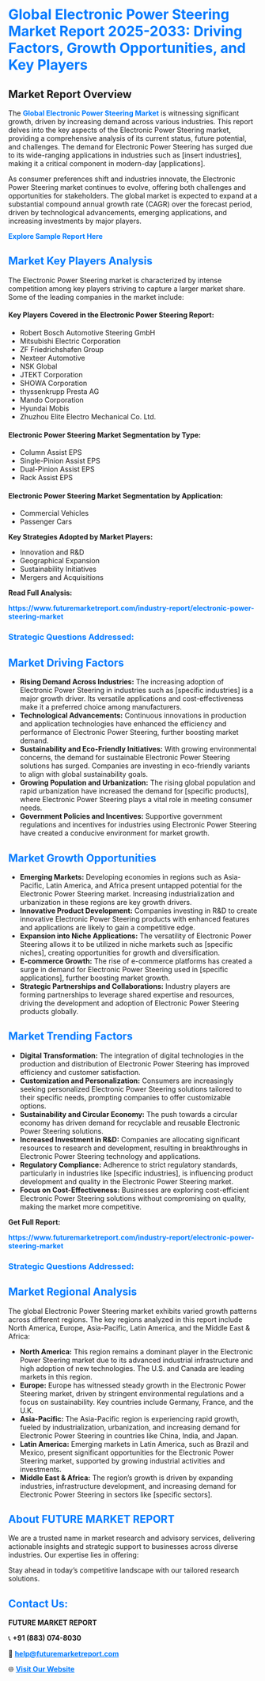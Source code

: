 <h1 style="color: #007BFF;">Global Electronic Power Steering Market Report 2025-2033: Driving Factors, Growth Opportunities, and Key Players</h1>

<section id="overview">
<h2>Market Report Overview</h2>
<p>The <a href="https://www.futuremarketreport.com/industry-report/electronic-power-steering-market" style="color: #007BFF; text-decoration: none;"><strong>Global Electronic Power Steering Market</strong></a> is witnessing significant growth, driven by increasing demand across various industries. This report delves into the key aspects of the Electronic Power Steering market, providing a comprehensive analysis of its current status, future potential, and challenges. The demand for Electronic Power Steering has surged due to its wide-ranging applications in industries such as [insert industries], making it a critical component in modern-day [applications].</p>
<p>As consumer preferences shift and industries innovate, the Electronic Power Steering market continues to evolve, offering both challenges and opportunities for stakeholders. The global market is expected to expand at a substantial compound annual growth rate (CAGR) over the forecast period, driven by technological advancements, emerging applications, and increasing investments by major players.</p>
</section>

<section id="overview">
<p><a href="https://www.futuremarketreport.com/request-sample/reportId=87211" style="color: #007BFF; text-decoration: none;"><strong>Explore Sample Report Here</strong></a></p>
</section>

<section id="key-players">
<h2 style="color: #007BFF;">Market Key Players Analysis</h2>
<p>The Electronic Power Steering market is characterized by intense competition among key players striving to capture a larger market share. Some of the leading companies in the market include:</p>
<h4>Key Players Covered in the Electronic Power Steering Report:</h4>
<ul><li>Robert Bosch Automotive Steering GmbH</li><li>Mitsubishi Electric Corporation</li><li>ZF Friedrichshafen Group</li><li>Nexteer Automotive</li><li>NSK Global</li><li>JTEKT Corporation</li><li>SHOWA Corporation</li><li>thyssenkrupp Presta AG</li><li>Mando Corporation</li><li>Hyundai Mobis</li><li>Zhuzhou Elite Electro Mechanical Co. Ltd.</li></ul>
<h4>Electronic Power Steering Market Segmentation by Type:</h4>
<ul><li>Column Assist EPS</li><li>Single-Pinion Assist EPS</li><li>Dual-Pinion Assist EPS</li><li>Rack Assist EPS</li></ul>

<h4>Electronic Power Steering Market Segmentation by Application:</h4>
<ul><li>Commercial Vehicles</li><li>Passenger Cars</li></ul>
<p><strong>Key Strategies Adopted by Market Players:</strong></p>
<ul>
<li>Innovation and R&D</li>
<li>Geographical Expansion</li>
<li>Sustainability Initiatives</li>
<li>Mergers and Acquisitions</li>
</ul>
</section>

<section>
<p><strong>Read Full Analysis: </strong></p><a href="https://www.futuremarketreport.com/industry-report/electronic-power-steering-market" style="color: #007BFF; text-decoration: none;"><strong>https://www.futuremarketreport.com/industry-report/electronic-power-steering-market</strong></a>
<h3 style="color: #007BFF;">Strategic Questions Addressed:</h3>
</section>

<section id="driving-factors">
<h2 style="color: #007BFF;">Market Driving Factors</h2>
<ul>
<li><strong>Rising Demand Across Industries:</strong> The increasing adoption of Electronic Power Steering in industries such as [specific industries] is a major growth driver. Its versatile applications and cost-effectiveness make it a preferred choice among manufacturers.</li>
<li><strong>Technological Advancements:</strong> Continuous innovations in production and application technologies have enhanced the efficiency and performance of Electronic Power Steering, further boosting market demand.</li>
<li><strong>Sustainability and Eco-Friendly Initiatives:</strong> With growing environmental concerns, the demand for sustainable Electronic Power Steering solutions has surged. Companies are investing in eco-friendly variants to align with global sustainability goals.</li>
<li><strong>Growing Population and Urbanization:</strong> The rising global population and rapid urbanization have increased the demand for [specific products], where Electronic Power Steering plays a vital role in meeting consumer needs.</li>
<li><strong>Government Policies and Incentives:</strong> Supportive government regulations and incentives for industries using Electronic Power Steering have created a conducive environment for market growth.</li>
</ul>
</section>

<section id="growth-opportunities">
<h2 style="color: #007BFF;">Market Growth Opportunities</h2>
<ul>
<li><strong>Emerging Markets:</strong> Developing economies in regions such as Asia-Pacific, Latin America, and Africa present untapped potential for the Electronic Power Steering market. Increasing industrialization and urbanization in these regions are key growth drivers.</li>
<li><strong>Innovative Product Development:</strong> Companies investing in R&D to create innovative Electronic Power Steering products with enhanced features and applications are likely to gain a competitive edge.</li>
<li><strong>Expansion into Niche Applications:</strong> The versatility of Electronic Power Steering allows it to be utilized in niche markets such as [specific niches], creating opportunities for growth and diversification.</li>
<li><strong>E-commerce Growth:</strong> The rise of e-commerce platforms has created a surge in demand for Electronic Power Steering used in [specific applications], further boosting market growth.</li>
<li><strong>Strategic Partnerships and Collaborations:</strong> Industry players are forming partnerships to leverage shared expertise and resources, driving the development and adoption of Electronic Power Steering products globally.</li>
</ul>
</section>

<section id="trending-factors">
<h2 style="color: #007BFF;">Market Trending Factors</h2>
<ul>
<li><strong>Digital Transformation:</strong> The integration of digital technologies in the production and distribution of Electronic Power Steering has improved efficiency and customer satisfaction.</li>
<li><strong>Customization and Personalization:</strong> Consumers are increasingly seeking personalized Electronic Power Steering solutions tailored to their specific needs, prompting companies to offer customizable options.</li>
<li><strong>Sustainability and Circular Economy:</strong> The push towards a circular economy has driven demand for recyclable and reusable Electronic Power Steering solutions.</li>
<li><strong>Increased Investment in R&D:</strong> Companies are allocating significant resources to research and development, resulting in breakthroughs in Electronic Power Steering technology and applications.</li>
<li><strong>Regulatory Compliance:</strong> Adherence to strict regulatory standards, particularly in industries like [specific industries], is influencing product development and quality in the Electronic Power Steering market.</li>
<li><strong>Focus on Cost-Effectiveness:</strong> Businesses are exploring cost-efficient Electronic Power Steering solutions without compromising on quality, making the market more competitive.</li>
</ul>
</section>

<section>
<p><strong>Get Full Report: </strong></p><a href="https://www.futuremarketreport.com/industry-report/electronic-power-steering-market" style="color: #007BFF; text-decoration: none;"><strong>https://www.futuremarketreport.com/industry-report/electronic-power-steering-market</strong></a>
<h3 style="color: #007BFF;">Strategic Questions Addressed:</h3>
</section>


<section id="regional-analysis">
<h2 style="color: #007BFF;">Market Regional Analysis</h2>
<p>The global Electronic Power Steering market exhibits varied growth patterns across different regions. The key regions analyzed in this report include North America, Europe, Asia-Pacific, Latin America, and the Middle East & Africa:</p>
<ul>
<li><strong>North America:</strong> This region remains a dominant player in the Electronic Power Steering market due to its advanced industrial infrastructure and high adoption of new technologies. The U.S. and Canada are leading markets in this region.</li>
<li><strong>Europe:</strong> Europe has witnessed steady growth in the Electronic Power Steering market, driven by stringent environmental regulations and a focus on sustainability. Key countries include Germany, France, and the U.K.</li>
<li><strong>Asia-Pacific:</strong> The Asia-Pacific region is experiencing rapid growth, fueled by industrialization, urbanization, and increasing demand for Electronic Power Steering in countries like China, India, and Japan.</li>
<li><strong>Latin America:</strong> Emerging markets in Latin America, such as Brazil and Mexico, present significant opportunities for the Electronic Power Steering market, supported by growing industrial activities and investments.</li>
<li><strong>Middle East & Africa:</strong> The region’s growth is driven by expanding industries, infrastructure development, and increasing demand for Electronic Power Steering in sectors like [specific sectors].</li>
</ul>
</section>

<footer>
<h2 style="color: #007BFF;">About FUTURE MARKET REPORT</h2>
<p>We are a trusted name in market research and advisory services, delivering actionable insights and strategic support to businesses across diverse industries. Our expertise lies in offering:</p>

<p>Stay ahead in today’s competitive landscape with our tailored research solutions.</p>

<h2 style="color: #007BFF;">Contact Us:</h2>
<p><strong>FUTURE MARKET REPORT</strong></p>
<p>📞 <strong>+91 (883) 074-8030</strong></p>
<p>📧 <strong><a href="mailto:help@futuremarketreport.com" style="color: #007BFF;">help@futuremarketreport.com</a></strong></p>
<p>🌐 <strong><a href="https://www.futuremarketreport.com/" style="color: #007BFF;">Visit Our Website</a></strong></p>
</footer>